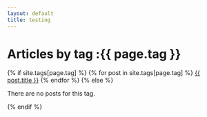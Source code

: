 ```yaml
---
layout: default
title: testing
---
```


<h1>Articles by tag :{{ page.tag }}</h1>
<div>
  {% if site.tags[page.tag] %}
    {% for post in site.tags[page.tag] %}
      <a href="{{ post.url }}/">{{ post.title }}</a>
    {% endfor %}
  {% else %}
    <p>There are no posts for this tag.</p>
  {% endif %}
</div>
